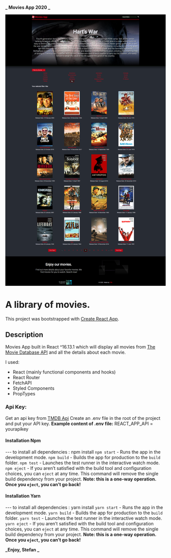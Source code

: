 **_ Movies App 2020 _**

![Preview Image](src/images/movies-app-preview.png)

# A library of movies.

This project was bootstrapped with [Create React App](https://github.com/facebook/create-react-app).

## Description

Movies App built in React ^16.13.1 which will display all movies from [The Movie Database API](https://www.themoviedb.org/) and all the details about each movie.

I used:

- React (mainly functional components and hooks)
- React Router
- FetchAPI
- Styled Components
- PropTypes

### Api Key:

Get an api key from [TMDB Api](https://www.themoviedb.org/documentation/api)
Create an .env file in the root of the project and put your API key.
**Example content of .env file:**
REACT_APP_API = yourapikey

#### Installation Npm

--- to install all dependencies : npm install
`npm start` - Runs the app in the development mode.
`npm build` - Builds the app for production to the `build` folder.
`npm test` - Launches the test runner in the interactive watch mode.
`npm eject` - If you aren’t satisfied with the build tool and configuration choices, you can `eject` at any time. This command will remove the single build dependency from your project.
**Note: this is a one-way operation. Once you `eject`, you can’t go back!**

#### Installation Yarn

--- to install all dependencies : yarn install
`yarn start` - Runs the app in the development mode.
`yarn build` - Builds the app for production to the `build` folder.
`yarn test` - Launches the test runner in the interactive watch mode.
`yarn eject` - If you aren’t satisfied with the build tool and configuration choices, you can `eject` at any time. This command will remove the single build dependency from your project.
**Note: this is a one-way operation. Once you `eject`, you can’t go back!**

**_Enjoy, Stefan _**

